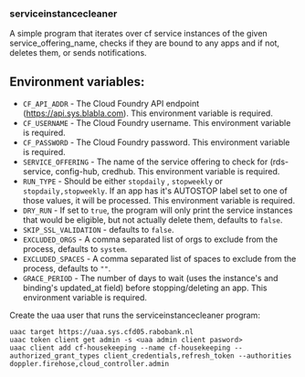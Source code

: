### serviceinstancecleaner

A simple program that iterates over cf service instances of the given service_offering_name, checks if they are bound to any apps and if not, deletes them, or sends notifications.

## Environment variables:

* `CF_API_ADDR` - The Cloud Foundry API endpoint (https://api.sys.blabla.com). This environment variable is required.
* `CF_USERNAME` - The Cloud Foundry username. This environment variable is required.
* `CF_PASSWORD` - The Cloud Foundry password. This environment variable is required.
* `SERVICE_OFFERING` - The name of the service offering to check for (rds-service, config-hub, credhub. This environment variable is required.
* `RUN_TYPE` - Should be either `stopdaily` , `stopweekly` or `stopdaily,stopweekly`. If an app has it's AUTOSTOP label set to one of those values, it will be processed. This environment variable is required.
* `DRY_RUN` - If set to `true`, the program will only print the service instances that would be eligible, but not actually delete them, defaults to `false`.
* `SKIP_SSL_VALIDATION` - defaults to `false`.
* `EXCLUDED_ORGS` - A comma separated list of orgs to exclude from the process, defaults to `system`.
* `EXCLUDED_SPACES` - A comma separated list of spaces to exclude from the process, defaults to `""`.
* `GRACE_PERIOD` - The number of days to wait (uses the instance's and binding's updated_at field) before stopping/deleting an app. This environment variable is required.

Create the uaa user that runs the serviceinstancecleaner program:
```
uaac target https://uaa.sys.cfd05.rabobank.nl
uaac token client get admin -s <uaa admin client pasword>
uaac client add cf-housekeeping --name cf-housekeeping --authorized_grant_types client_credentials,refresh_token --authorities doppler.firehose,cloud_controller.admin
```
